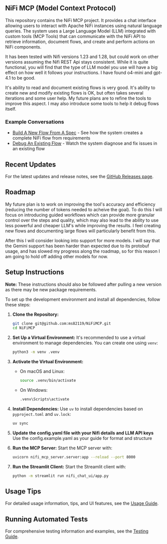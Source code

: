 ## NiFi MCP (Model Context Protocol)

This repository contains the NiFi MCP project. It provides a chat interface allowing users to interact with Apache NiFi instances using natural language queries. The system uses a Large Language Model (LLM) integrated with custom tools (MCP Tools) that can communicate with the NiFi API to retrieve information, document flows, and create and perform actions on NiFi components.

It has been tested with Nifi versions 1.23 and 1.28, but could work on other versions assuming the Nifi REST Api stays consistent.  While it is quite functional, you will find that the type of LLM model you use will have a big effect on how well it follows your instructions.  I have found o4-mini and gpt-4.1 to be good.

It's ability to read and document existing flows is very good.  It's ability to create new and modify existing flows is OK, but often takes several iterations and some user help. My future plans are to refine the tools to improve this aspect.  I may also introduce some tools to help it debug flows itself.

### Example Conversations
- [Build A New Flow From A Spec](./docs/examples/ExampleConversation-Build-o4-mini.md) - See how the system creates a complete NiFi flow from requirements
- [Debug An Existing Flow](./docs/examples/ExampleConversationForDebugging.md) - Watch the system diagnose and fix issues in an existing flow

## Recent Updates

For the latest updates and release notes, see the [GitHub Releases page](https://github.com/ms82119/NiFiMCP/releases).

## Roadmap

My future plan is to work on improving the tool's accuracy and efficiency (reducing the number of tokens needed to acheive the goal).  To do this I will focus on introducing guided workflows which can provide more granular control over the steps and quality, which may also lead to the ability to use less powerful and cheaper LLM's while improving the results.  I feel creating new flows and documenting large flows will particularly benefit from this.

After this I will consider looking into support for more models.  I will say that the Gemini support has been harder than expected due to its protobuf usage, and has slowed my progress along the roadmap, so for this reason I am going to hold off adding other models for now.

## Setup Instructions

**Note:** These instructions should also be followed after pulling a new version as there may be new package requirements.

To set up the development environment and install all dependencies, follow these steps:

1. **Clone the Repository:**
   ```bash
   git clone git@github.com:ms82119/NiFiMCP.git
   cd NiFiMCP
   ```

2. **Set Up a Virtual Environment:**
   It's recommended to use a virtual environment to manage dependencies. You can create one using `venv`:
   ```bash
   python3 -m venv .venv
   ```

3. **Activate the Virtual Environment:**
   - On macOS and Linux:
     ```bash
     source .venv/bin/activate
     ```
   - On Windows:
     ```bash
     .venv\Scripts\activate
     ```

4. **Install Dependencies:**
   Use `uv` to install dependencies based on `pyproject.toml` and `uv.lock`:
   ```bash
   uv sync
   ```

5. **Update the config.yaml file with your Nifi details and LLM API keys**
   Use the config.example.yaml as your guide for format and structure

6. **Run the MCP Server:**
   Start the MCP server with:
   ```bash
   uvicorn nifi_mcp_server.server:app --reload --port 8000
   ```

7. **Run the Streamlit Client:**
   Start the Streamlit client with:
   ```bash
   python -m streamlit run nifi_chat_ui/app.py
   ```

## Usage Tips

For detailed usage information, tips, and UI features, see the [Usage Guide](./docs/UsageGuide.md).

## Running Automated Tests

For comprehensive testing information and examples, see the [Testing Guide](./tests/README.md).
